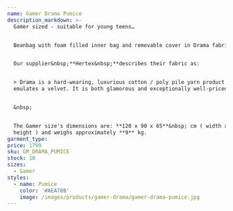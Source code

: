 ```yaml
---
name: Gamer Drama Pumice
description_markdown: >-
  Gamer sized - suitable for young teens…


  Beanbag with foam filled inner bag and removable cover in Drama fabric.&nbsp;


  Our supplier&nbsp;**Hertex&nbsp;**describes their fabric as:


  > Drama is a hard-wearing, luxurious cotton / poly pile yarn product that
  emulates a velvet. It is both glamorous and exceptionally well-priced.


  &nbsp;


  The Gamer size's dimensions are: **120 x 90 x 65**&nbsp; cm ( width x depth x
  height ) and weighs approximately **9** kg.
garment_type:
price: 1799
sku: GM_DRAMA_PUMICE
stock: 10
sizes:
  - Gamer
styles:
  - name: Pumice
    color: '#AEA78B'
    image: /images/products/gamer-drama/gamer-drama-pumice.jpg
---
```

